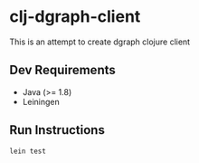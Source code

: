 # clj-dgraph-client
This is an attempt to create dgraph clojure client

## Dev Requirements
* Java (>= 1.8)
* Leiningen

## Run Instructions
```
lein test
```